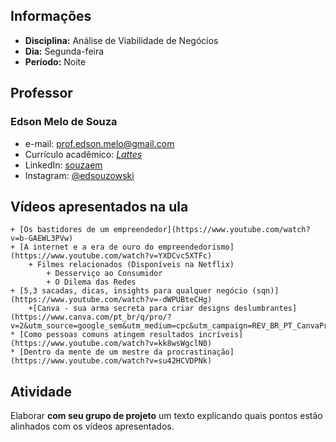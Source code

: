 ## Informações
* **Disciplina:** Análise de Viabilidade de Negócios
* **Dia:** Segunda-feira
* **Período:** Noite

## Professor

### Edson Melo de Souza
+ e-mail: [prof.edson.melo@gmail.com](mailto:prof.edson.melo@gmail.com)
+ Currículo acadêmico: [*Lattes*](http://lattes.cnpq.br/2641658716558510)
+ LinkedIn: [souzaem](https://www.linkedin.com/in/souzaem/)
+ Instagram: [@edsouzowski](https://www.instagram.com/edsouzowski/)

## Vídeos apresentados na ula
	+ [Os bastidores de um empreendedor](https://www.youtube.com/watch?v=b-GAEWL3PVw)
	+ [A internet e a era de ouro do empreendedorismo](https://www.youtube.com/watch?v=YXDCvc5XTFc)
		+ Filmes relacionados (Disponíveis na Netflix)
			+ Desserviço ao Consumidor
			+ O Dilema das Redes
	+ [5,3 sacadas, dicas, insights para qualquer negócio (sqn)](https://www.youtube.com/watch?v=-dWPUBteCHg)
		+[Canva - sua arma secreta para criar designs deslumbrantes](https://www.canva.com/pt_br/q/pro/?v=2&utm_source=google_sem&utm_medium=cpc&utm_campaign=REV_BR_PT_CanvaPro_Branded_EM&utm_term=REV_BR_PT_CanvaPro_Branded_Canva_EM&gclsrc=aw.ds&&gclid=Cj0KCQjwk8b7BRCaARIsAARRTL45tYDv7QbFng_Uk9Gf0kwLog7lemrSTrHlG2j_E0yXjYwBg8TYUgwaAvh_EALw_wcB&gclsrc=aw.ds)
	* [Como pessoas comuns atingem resultados incríveis](https://www.youtube.com/watch?v=kk8wsWgclN0)
	* [Dentro da mente de um mestre da procrastinação](https://www.youtube.com/watch?v=su42HCVDPNk)

## Atividade
Elaborar **com seu grupo de projeto** um texto explicando quais pontos estão alinhados com os vídeos apresentados.
